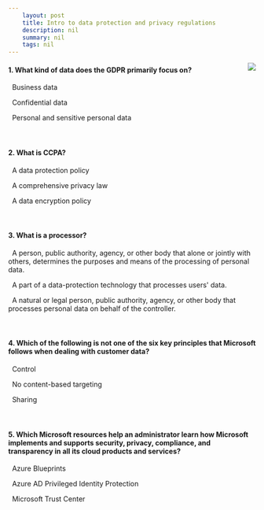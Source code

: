 ```yaml
---
    layout: post
    title: Intro to data protection and privacy regulations 
    description: nil
    summary: nil
    tags: nil
---
```



 <a target="_blank" href="https://docs.microsoft.com/en-us/learn/modules/intro-to-data-protection-privacy/7-knowledge-check/"><i class="fas fa-external-link-alt"></i> </a>
 <img align="right" src="https://docs.microsoft.com/en-us/learn/achievements/generic-badge.svg">
####  1. What kind of data does the GDPR primarily focus on?


<i class='far fa-square'></i> &nbsp;&nbsp;Business data

<i class='far fa-square'></i> &nbsp;&nbsp;Confidential data

<i class='fas fa-check-square' style='color: Dodgerblue;'></i> &nbsp;&nbsp;Personal and sensitive personal data
<br />
<br />
<br />

####  2. What is CCPA?


<i class='far fa-square'></i> &nbsp;&nbsp;A data protection policy

<i class='fas fa-check-square' style='color: Dodgerblue;'></i> &nbsp;&nbsp;A comprehensive privacy law

<i class='far fa-square'></i> &nbsp;&nbsp;A data encryption policy
<br />
<br />
<br />

####  3. What is a processor?


<i class='far fa-square'></i> &nbsp;&nbsp;A person, public authority, agency, or other body that alone or jointly with others, determines the purposes and means of the processing of personal data.

<i class='far fa-square'></i> &nbsp;&nbsp;A part of a data-protection technology that processes users' data.

<i class='fas fa-check-square' style='color: Dodgerblue;'></i> &nbsp;&nbsp;A natural or legal person, public authority, agency, or other body that processes personal data on behalf of the controller.
<br />
<br />
<br />

####  4. Which of the following is not one of the six key principles that Microsoft follows when dealing with customer data?


<i class='far fa-square'></i> &nbsp;&nbsp;Control

<i class='far fa-square'></i> &nbsp;&nbsp;No content-based targeting

<i class='fas fa-check-square' style='color: Dodgerblue;'></i> &nbsp;&nbsp;Sharing
<br />
<br />
<br />

####  5. Which Microsoft resources help an administrator learn how Microsoft implements and supports security, privacy, compliance, and transparency in all its cloud products and services?


<i class='far fa-square'></i> &nbsp;&nbsp;Azure Blueprints

<i class='far fa-square'></i> &nbsp;&nbsp;Azure AD Privileged Identity Protection

<i class='fas fa-check-square' style='color: Dodgerblue;'></i> &nbsp;&nbsp;Microsoft Trust Center
<br />
<br />
<br />
